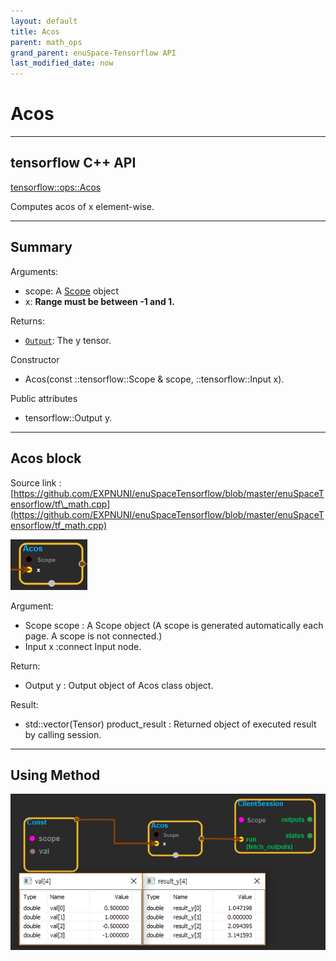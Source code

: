 ```yaml
--- 
layout: default 
title: Acos 
parent: math_ops 
grand_parent: enuSpace-Tensorflow API 
last_modified_date: now 
--- 
```


# Acos

---

## tensorflow C++ API

[tensorflow::ops::Acos](https://www.tensorflow.org/api_docs/cc/class/tensorflow/ops/acos)

Computes acos of x element-wise.

---

## Summary

Arguments:

* scope: A [Scope](https://www.tensorflow.org/api_docs/cc/class/tensorflow/scope.html#classtensorflow_1_1_scope) object
* x: **Range must be between -1 and 1.**

Returns:

* [`Output`](https://www.tensorflow.org/api_docs/cc/class/tensorflow/output.html#classtensorflow_1_1_output): The y tensor.

Constructor

* Acos\(const ::tensorflow::Scope & scope, ::tensorflow::Input x\).

Public attributes

* tensorflow::Output y.

---

## Acos block

Source link : [https://github.com/EXPNUNI/enuSpaceTensorflow/blob/master/enuSpaceTensorflow/tf\_math.cpp](https://github.com/EXPNUNI/enuSpaceTensorflow/blob/master/enuSpaceTensorflow/tf_math.cpp)

![](./assets/math_Acos_Symbol.png)

Argument:

* Scope scope : A Scope object \(A scope is generated automatically each page. A scope is not connected.\)
* Input x :connect  Input node.

Return:

* Output y : Output object of Acos class object.

Result:

* std::vector\(Tensor\) product\_result : Returned object of executed result by calling session.

---

## Using Method

![](./assets/math_Acos_Method.png)

